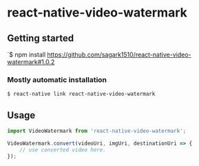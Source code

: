# react-native-video-watermark

## Getting started

`$ npm install https://github.com/sagark1510/react-native-video-watermark#1.0.2

### Mostly automatic installation

`$ react-native link react-native-video-watermark`

## Usage

```javascript
import VideoWatermark from 'react-native-video-watermark';

VideoWatermark.convert(videoUri, imgUri, destinationUri => {
    // use converted video here.
});
```
